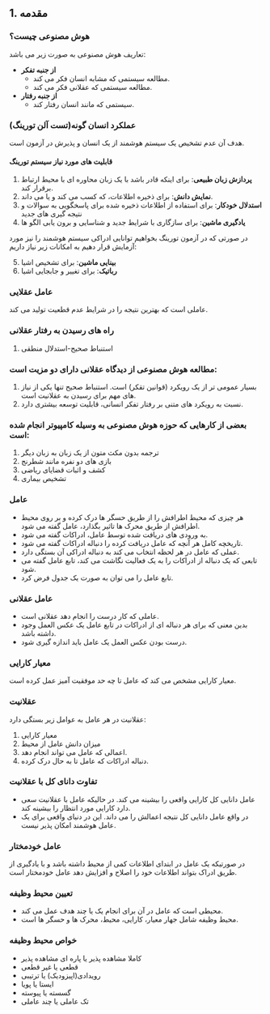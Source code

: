 ## 1. مقدمه

### هوش مصنوعی چیست؟
تعاریف هوش مصنوعی به صورت زیر می باشد:

- **از جنبه تفکر**
  - مطالعه سیستمی که مشابه انسان فکر می کند.
  - مطالعه سیستمی که عقلانی فکر می کند.
- **از جنبه رفتار**
  - سیستمی که مانند انسان رفتار کند.

### عملکرد انسان گونه(تست آلن تورینگ)
هدف آن عدم تشخیص یک سیستم هوشمند از یک انسان و پذیرش در آزمون است.

#### قابلیت های مورد نیاز سیستم تورینگ

1. **پردازش زبان طبیعی**: برای اینکه قادر باشد با یک زبان محاوره ای با محیط ارتباط برقرار کند.
2. **نمایش دانش**: برای ذخیره اطلاعات، که کسب می کند و یا می داند.
3. **استدلال خودکار**: برای استفاده از اطلاعات ذخیره شده برای پاسخگویی به سوالات و نتیجه گیری های جدید
4. **یادگیری ماشین**: برای سازگاری با شرایط جدید و شناسایی و برون یابی الگو ها

در صورتی که در آزمون تورینگ بخواهیم توانایی ادراکی سیستم هوشمند را نیز مورد آزمایش قرار دهیم به امکانات زیر نیاز داریم:

5. **بینایی ماشین**: برای تشخیص اشیا
6. **رباتیک**: برای تغییر و جابجایی اشیا

### عامل عقلایی
عاملی است که بهترین نتیجه را در شرایط عدم قطعیت تولید می کند.

### راه های رسیدن به رفتار عقلانی
1. استنباط صحیح-استدلال منطقی

### مطالعه هوش مصنوعی از دیدگاه عقلانی دارای دو مزیت است:
1. بسیار عمومی تر از یک رویکرد (قوانین تقکر) است. استنباط صحیح تنها یکی از نیاز های مهم برای رسیدن به عقلانیت است.
2. نسبت به رویکرد های متنی بر رفتار تفکر انسانی، قابلیت توسعه بیشتری دارد.

### بعضی از کارهایی که حوزه هوش مصنوعی به وسیله کامپیوتر انجام شده است:
1. ترجمه بدون مکث متون از یک زبان به زبان دیگر
2. بازی های دو نفره مانند شطرنج
3. کشف و اثبات قضایای ریاضی
4. تشخیص بیماری

### عامل
- هر چیزی که محیط اطرافش را از طریق حسگر ها درک کرده و بر روی محیط اطرافش از طریق محرک ها تاثیر بگذارد، عامل گفته می شود.
- به ورودی های دریافت شده توسط عامل، ادراکات گفته می شود.
- تاریخچه کامل هر آنچه که عامل دریافت کرده را دنباله ادراکات گفته می شود.
- عملی که عامل در هر لحظه انتخاب می کند به دنباله ادراکی آن بستگی دارد.
- تابعی که یک دنباله از ادراکات را به یک فعالیت نگاشت می کند، تابع عامل گفته می شود.
- تابع عامل را می توان به صورت یک جدول فرض کرد.

### عامل عقلانی
- عاملی که کار درست را انجام دهد عقلانی است.
- بدین معنی که برای هر دنباله ای از ادراکات در تابع عامل یک عکس العمل وجود داشته باشد.
- درست بودن عکس العمل یک عامل باید اندازه گیری شود.

### معیار کارایی
معیار کارایی مشخص می کند که عامل تا چه حد موفقیت آمیز عمل کرده است.

### عقلانیت
عقلانیت در هر عامل به عوامل زیر بستگی دارد:
1. معیار کارایی
2. میزان دانش عامل از محیط
3. اعمالی که عامل می تواند انجام دهد.
4. دنباله ادراکات که عامل تا به حال درک کرده.

### تفاوت دانای کل با عقلانیت
- عامل دانایی کل کارایی واقعی را بیشینه می کند. در حالیکه عامل با عقلانیت سعی دارد کارایی مورد انتظار را بیشینه کند.
- در واقع عامل دانایی کل نتیجه اعمالش را می داند. این در دنیای واقعی برای یک عامل هوشمند امکان پذیر نیست.

### عامل خودمختار
در صورتیکه یک عامل در ابتدای اطلاعات کمی از محیط داشته باشد و با یادگیری از طریق ادراک بتواند اطلاعات خود را اصلاح و افزایش دهد عامل خودمختار است.

### تعیین محیط وظیفه
- محیطی است که عامل در آن برای انجام یک یا چند هدف عمل می کند.
- محیط وظیفه شامل جهار معیار، کارایی، محیط، محرک ها و حسگر ها است.

### خواص محیط وظیفه
- کاملا مشاهده پذیر یا پاره ای مشاهده پذیر
- قطعی یا غیر قطعی
- رویدادی(اپیزودیک) یا ترتیبی
- ایستا یا پویا
- گسسته یا پیوسته
- تک عاملی یا چند عاملی

